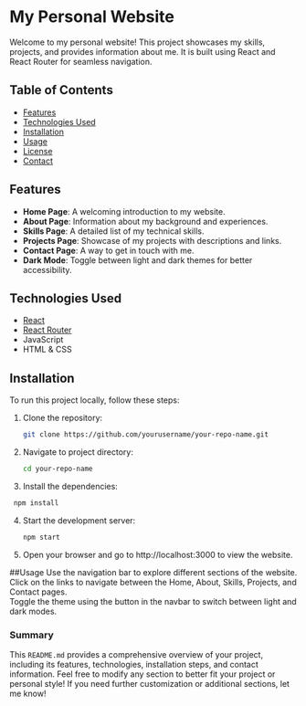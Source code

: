 # My Personal Website

Welcome to my personal website! This project showcases my skills, projects, and provides information about me. It is built using React and React Router for seamless navigation.

## Table of Contents

- [Features](#features)
- [Technologies Used](#technologies-used)
- [Installation](#installation)
- [Usage](#usage)
- [License](#license)
- [Contact](#contact)

## Features

- **Home Page**: A welcoming introduction to my website.
- **About Page**: Information about my background and experiences.
- **Skills Page**: A detailed list of my technical skills.
- **Projects Page**: Showcase of my projects with descriptions and links.
- **Contact Page**: A way to get in touch with me.
- **Dark Mode**: Toggle between light and dark themes for better accessibility.

## Technologies Used

- [React](https://reactjs.org/)
- [React Router](https://reactrouter.com/)
- JavaScript
- HTML & CSS

## Installation

To run this project locally, follow these steps:

1. Clone the repository:
   ```bash
   git clone https://github.com/yourusername/your-repo-name.git
   ```
2. Navigate to project directory:
   ```bash
   cd your-repo-name
   ```
3. Install the dependencies:
  ```bash
   npm install
   ```
4. Start the development server:
   ```bash
   npm start
   ```
5. Open your browser and go to http://localhost:3000 to view the website.

##Usage
Use the navigation bar to explore different sections of the website.  
Click on the links to navigate between the Home, About, Skills, Projects, and Contact pages.  
Toggle the theme using the button in the navbar to switch between light and dark modes.  


### Summary

This `README.md` provides a comprehensive overview of your project, including its features, technologies, installation steps, and contact information. Feel free to modify any section to better fit your project or personal style! If you need further customization or additional sections, let me know!
